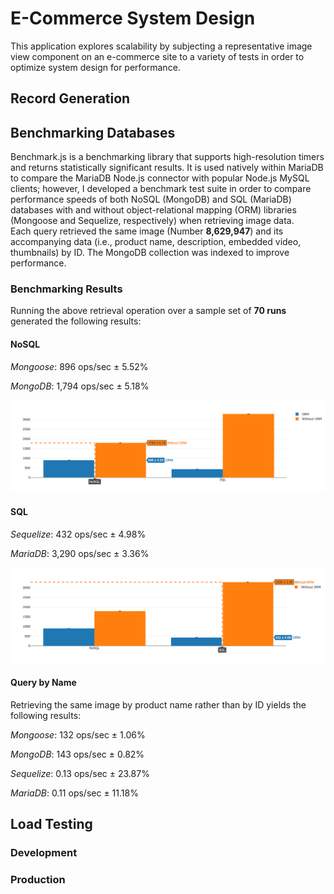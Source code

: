 # E-Commerce System Design

This application explores scalability by subjecting a representative image view component
on an e-commerce site to a variety of tests in order to optimize system design for
performance.

## Record Generation

## Benchmarking Databases
Benchmark.js is a benchmarking library that supports high-resolution timers and
returns statistically significant results.  It is used natively within MariaDB to
compare the MariaDB Node.js connector with popular Node.js MySQL clients; however,
I developed a benchmark test suite in order to compare performance speeds of both
NoSQL (MongoDB) and SQL (MariaDB) databases with and without object-relational mapping
(ORM) libraries (Mongoose and Sequelize, respectively) when retrieving image data.  
Each query retrieved the same image (Number __8,629,947__) and its accompanying data
(i.e., product name, description, embedded video, thumbnails) by ID.  The MongoDB
collection was indexed to improve performance.

### Benchmarking Results
Running the above retrieval operation over a sample set of __70 runs__ generated
the following results:

#### NoSQL
_Mongoose_:  896 ops/sec ± 5.52%

_MongoDB_:  1,794 ops/sec ± 5.18%

![alt text](https://raw.githubusercontent.com/nmalesa/image-view/master/benchmark/plotly/nosql.png "Bar Chart Displaying NoSQL Benchmarking Statistics")

#### SQL
_Sequelize_:  432 ops/sec ± 4.98%

_MariaDB_:  3,290 ops/sec ± 3.36%

![alt text](https://raw.githubusercontent.com/nmalesa/image-view/master/benchmark/plotly/sql.png "Bar Chart Displaying SQL Benchmarking Statistics")

#### Query by Name
Retrieving the same image by product name rather than by ID yields the following
results:

_Mongoose_:  132 ops/sec ± 1.06%

_MongoDB_:  143 ops/sec ± 0.82%

_Sequelize_: 0.13 ops/sec ± 23.87%

_MariaDB_: 0.11 ops/sec ± 11.18%


## Load Testing

### Development

### Production
